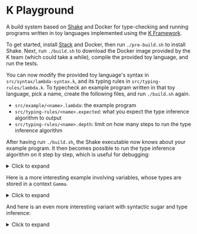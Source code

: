 # K Playground

A build system based on [Shake](https://shakebuild.com/) and Docker for type-checking and running programs written in toy languages implemented using the [K Framework](https://kframework.org/).

To get started, install [Stack](https://haskellstack.org/) and Docker, then run `./pre-build.sh` to install Shake. Next, run `./build.sh` to download the Docker image provided by the K team (which could take a while), compile the provided toy language, and run the tests.

You can now modify the provided toy language's syntax in `src/syntax/lambda-syntax.k`, and its typing rules in `src/typing-rules/lambda.k`. To typecheck an example program written in that toy language, pick a name, create the following files, and run `./build.sh` again.

* `src/example/<name>.lambda`: the example program
* `src/typing-rules/<name>.expected`: what you expect the type inference algorithm to output
* `src/typing-rules/<name>.depth`: limit on how many steps to run the type inference algorithm

After having run `./build.sh`, the Shake executable now knows about your example program. It then becomes possible to run the type inference algorithm on it step by step, which is useful for debugging:

<details>
<summary>Click to expand</summary>

```
$ .shake/build typing-rules/nine --depth=0
<k> 2 + 3 + 4
</k>

$ .shake/build typing-rules/nine --depth=1
<k> 2 + 3
 ~> hole + 4
</k>

$ .shake/build typing-rules/nine --depth=2
<k> 2
 ~> hole + 3
 ~> hole + 4
</k>

$ .shake/build typing-rules/nine --depth=3
<k> type(int)
 ~> hole + 3
 ~> hole + 4
</k>

$ .shake/build typing-rules/nine --depth=4
<k> type(int) + 3
 ~> hole + 4
</k>

$ .shake/build typing-rules/nine --depth=5
<k> 3
 ~> type(int) + hole
 ~> hole + 4
</k>

$ .shake/build typing-rules/nine --depth=6
<k> type(int)
 ~> type(int) + hole
 ~> hole + 4
</k>

$ .shake/build typing-rules/nine --depth=7
<k> type(int) + type(int)
 ~> hole + 4
</k>

$ .shake/build typing-rules/nine --depth=8
<k> type(int)
 ~> hole + 4
</k>

$ .shake/build typing-rules/nine --depth=9
<k> type(int) + 4
</k>

$ .shake/build typing-rules/nine --depth=10
<k> 4
 ~> type(int) + hole
</k>

$ .shake/build typing-rules/nine --depth=11
<k> type(int)
 ~> type(int) + hole
</k>

$ .shake/build typing-rules/nine --depth=12
<k> type(int) + type(int)
</k>

$ .shake/build typing-rules/nine --depth=13
<k> type(int)
</k>
```
</details>

Here is a more interesting example involving variables, whose types are stored in a context `Gamma`.

<details>
<summary>Click to expand</summary>

```
let f : int -> int -> int
      = lambda x : int -> lambda y : int -> x + y
in f 1

<Typecheck>
  <k> let f : int -> int -> int
            = lambda x : int -> lambda y : int -> x + y
      in f 1
  </k>
  <ctx>
    .Map
  </ctx>
</Typecheck>

<Typecheck>
  <k> lambda x : int -> lambda y : int -> x + y
   ~> let f : int -> int -> int
            = hole
      in f 1
  </k>
  <ctx>
    .Map
  </ctx>
</Typecheck>

<Typecheck>
  <k> lambda y : int -> x + y
   ~> .Map ~> type( int -> hole )
   ~> let f : int -> int -> int
            = hole
      in f 1
  </k>
  <ctx>
    x |-> int
  </ctx>
</Typecheck>

<Typecheck>
  <k> x + y
   ~> x |-> int
   ~> type( int -> hole )
   ~> .Map ~> type( int -> hole )
   ~> let f : int -> int -> int
            = hole
      in f 1
  </k>
  <ctx>
    x |-> int
    y |-> int
  </ctx>
</Typecheck>

<Typecheck>
  <k> x
   ~> hole + y
   ~> x |-> int ~> type( int -> hole )
   ~> .Map ~> type( int -> hole )
   ~> let f : int -> int -> int
            = hole
      in f 1
  </k>
  <ctx>
    x |-> int
    y |-> int
  </ctx>
</Typecheck>

<Typecheck>
  <k> type( int )
   ~> hole + y
   ~> x |-> int ~> type( int -> hole )
   ~> .Map ~> type( int -> hole )
   ~> let f : int -> int -> int
            = hole
      in f 1
  </k>
  <ctx>
    x |-> int
    y |-> int
  </ctx>
</Typecheck>

<Typecheck>
  <k> type( int ) + y
   ~> x |-> int ~> type( int -> hole )
   ~> .Map ~> type( int -> hole )
   ~> let f : int -> int -> int
            = hole
      in f 1
  </k>
  <ctx>
    x |-> int
    y |-> int
  </ctx>
</Typecheck>

<Typecheck>
  <k> y
   ~> type( int ) + hole
   ~> x |-> int ~> type( int -> hole )
   ~> .Map ~> type( int -> hole )
   ~> let f : int -> int -> int
            = hole
      in f 1
  </k>
  <ctx>
    x |-> int
    y |-> int
  </ctx>
</Typecheck>

<Typecheck>
  <k> type( int )
   ~> type( int ) + hole
   ~> x |-> int ~> type( int -> hole )
   ~> .Map ~> type( int -> hole )
   ~> let f : int -> int -> int
            = hole
      in f 1
  </k>
  <ctx>
    x |-> int
    y |-> int
  </ctx>
</Typecheck>

<Typecheck>
  <k> type( int ) + type( int )
   ~> x |-> int ~> type( int -> hole )
   ~> .Map ~> type( int -> hole )
   ~> let f : int -> int -> int
            = hole
      in f 1
  </k>
  <ctx>
    x |-> int
    y |-> int
  </ctx>
</Typecheck>

<Typecheck>
  <k> type( int )
   ~> x |-> int ~> type( int -> hole )
   ~> .Map ~> type( int -> hole )
   ~> let f : int -> int -> int
            = hole
      in f 1
  </k>
  <ctx>
    x |-> int
    y |-> int
  </ctx>
</Typecheck>

<Typecheck>
  <k> type( int -> int )
   ~> .Map ~> type( int -> hole )
   ~> let f : int -> int -> int
            = hole
      in f 1
  </k>
  <ctx>
    x |-> int
  </ctx>
</Typecheck>

<Typecheck>
  <k> type( int -> int -> int )
   ~> let f : int -> int -> int
            = hole
      in f 1
  </k>
  <ctx>
    .Map
  </ctx>
</Typecheck>

<Typecheck>
  <k> let f : int -> int -> int
            = type( int -> int -> int )
      in f 1
  </k>
  <ctx>
    .Map
  </ctx>
</Typecheck>

<Typecheck>
  <k> f 1
  </k>
  <ctx>
    f |-> int -> int -> int
  </ctx>
</Typecheck>

<Typecheck>
  <k> f
   ~> hole 1
  </k>
  <ctx>
    f |-> int -> int -> int
  </ctx>
</Typecheck>

<Typecheck>
  <k> type( int -> int -> int )
   ~> hole 1
  </k>
  <ctx>
    f |-> int -> int -> int
  </ctx>
</Typecheck>

<Typecheck>
  <k> type( int -> int -> int ) 1
  </k>
  <ctx>
    f |-> int -> int -> int
  </ctx>
</Typecheck>

<Typecheck>
  <k> 1
   ~> type( int -> int -> int ) hole
  </k>
  <ctx>
    f |-> int -> int -> int
  </ctx>
</Typecheck>

<Typecheck>
  <k> type( int )
   ~> type( int -> int -> int ) hole
  </k>
  <ctx>
    f |-> int -> int -> int
  </ctx>
</Typecheck>

<Typecheck>
  <k> type( int -> int -> int ) type( int )
  </k>
  <ctx>
    f |-> int -> int -> int
  </ctx>
</Typecheck>

<Typecheck>
  <k> type( int -> int )
  </k>
  <ctx>
    f |-> int -> int -> int
  </ctx>
</Typecheck>
```
</details>

And here is an even more interesting variant with syntactic sugar and type inference:

<details>
<summary>Click to expand</summary>

```
let f = \ x y -> x + y
in f 1

<Typecheck>
  <k> let f = lambda x -> lambda y -> x + y
      in f 1
  </k>
  <ctx>
    .Map
  </ctx>
</Typecheck>

<Typecheck>
  <k> lambda x -> lambda y -> x + y
   ~> let f = hole
      in f 1
  </k>
  <ctx>
    .Map
  </ctx>
</Typecheck>

<Typecheck>
  <k> lambda y -> x + y
   ~> .Map ~> type( ?T1:Type -> hole )
   ~> let f = hole
      in f 1
  </k>
  <ctx>
    x |-> ?T1:Type
  </ctx>
</Typecheck>

<Typecheck>
  <k> x + y
   ~> x |-> ?T1:Type ~> type( ?T2:Type -> hole )
   ~> .Map ~> type( ?T1:Type -> hole )
   ~> let f = hole
      in f 1
  </k>
  <ctx>
    x |-> ?T1:Type
    y |-> ?T2:Type
  </ctx>
</Typecheck>

<Typecheck>
  <k> x
   ~> hole + y
   ~> x |-> ?T1:Type ~> type( ?T2:Type -> hole )
   ~> .Map ~> type( ?T1:Type -> hole )
   ~> let f = hole
      in f 1
  </k>
  <ctx>
    x |-> ?T1:Type
    y |-> ?T2:Type
  </ctx>
</Typecheck>

<Typecheck>
  <k> type( ?T1:Type )
   ~> hole + y
   ~> x |-> ?T1:Type ~> type( ?T2:Type -> hole )
   ~> .Map ~> type( ?T1:Type -> hole )
   ~> let f = hole
      in f 1
  </k>
  <ctx>
    x |-> ?T1:Type
    y |-> ?T2:Type
  </ctx>
</Typecheck>

<Typecheck>
  <k> type( ?T1:Type ) + y
   ~> x |-> ?T1:Type ~> type( ?T2:Type -> hole )
   ~> .Map ~> type( ?T1:Type -> hole )
   ~> let f = hole
      in f 1
  </k>
  <ctx>
    x |-> ?T1:Type
    y |-> ?T2:Type
  </ctx>
</Typecheck>

<Typecheck>
  <k> y
   ~> type( ?T1:Type ) + hole
   ~> x |-> ?T1:Type ~> type( ?T2:Type -> hole )
   ~> .Map ~> type( ?T1:Type -> hole )
   ~> let f = hole
      in f 1
  </k>
  <ctx>
    x |-> ?T1:Type
    y |-> ?T2:Type
  </ctx>
</Typecheck>

<Typecheck>
  <k> type( ?T2:Type )
   ~> type( ?T1:Type ) + hole
   ~> x |-> ?T1:Type ~> type( ?T2:Type -> hole )
   ~> .Map ~> type( ?T1:Type -> hole )
   ~> let f = hole
      in f 1
  </k>
  <ctx>
    x |-> ?T1:Type
    y |-> ?T2:Type
  </ctx>
</Typecheck>

<Typecheck>
  <k> type( ?T1:Type ) + type( ?T2:Type )
   ~> x |-> ?T1:Type ~> type( ?T2:Type -> hole )
   ~> .Map ~> type( ?T1:Type -> hole )
   ~> let f = hole
      in f 1
  </k>
  <ctx>
    x |-> ?T1:Type
    y |-> ?T2:Type
  </ctx>
</Typecheck>

<Typecheck>
  <k> type( int )
   ~> x |-> int ~> type( int -> hole )
   ~> .Map ~> type( int -> hole )
   ~> let f = hole
      in f 1
  </k>
  <ctx>
    x |-> int
    y |-> int
  </ctx>
</Typecheck>

...

<Typecheck>
  <k> type( int -> int -> int ) type( int )
  </k>
  <ctx>
    f |-> int -> int -> int
  </ctx>
</Typecheck>
```
</details>
